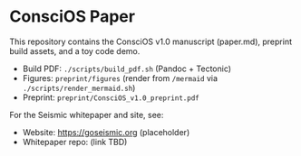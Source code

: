 # ConsciOS Paper

This repository contains the ConsciOS v1.0 manuscript (paper.md), preprint build assets, and a toy code demo.

- Build PDF: `./scripts/build_pdf.sh` (Pandoc + Tectonic)
- Figures: `preprint/figures` (render from `/mermaid` via `./scripts/render_mermaid.sh`)
- Preprint: `preprint/ConsciOS_v1.0_preprint.pdf`

For the Seismic whitepaper and site, see:
- Website: https://goseismic.org (placeholder)
- Whitepaper repo: (link TBD)
